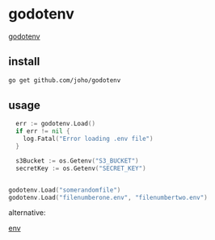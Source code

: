 # godotenv

[godotenv](https://github.com/joho/godotenv)

## install
```sh
go get github.com/joho/godotenv
```
## usage
```go
  err := godotenv.Load()
  if err != nil {
    log.Fatal("Error loading .env file")
  }

  s3Bucket := os.Getenv("S3_BUCKET")
  secretKey := os.Getenv("SECRET_KEY")


godotenv.Load("somerandomfile")
godotenv.Load("filenumberone.env", "filenumbertwo.env")

```

alternative:

[env](https://pkg.go.dev/github.com/gofor-little/env)


